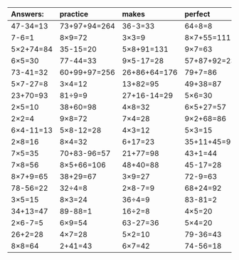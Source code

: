 | Answers: | practice | makes | perfect | ! |
| :--- | :--- | :--- | :--- | :--- |
| 47-34=13 | 73+97+94=264 | 36-3=33 | 64÷8=8 | 6×6=36 | 
| 7-6=1 | 8×9=72 | 3×3=9 | 8×7+55=111 | 51-5=46 | 
| 5×2+74=84 | 35-15=20 | 5×8+91=131 | 9×7=63 | 71+1-4=68 | 
| 6×5=30 | 77-44=33 | 9×5-17=28 | 57+87+92=236 | 2+2=4 | 
| 73-41=32 | 60+99+97=256 | 26+86+64=176 | 79+7=86 | 9×9-11=70 | 
| 5×7-27=8 | 3×4=12 | 13+82=95 | 49+38=87 | 55+7-11=51 | 
| 23+70=93 | 81÷9=9 | 27+16-14=29 | 5×6=30 | 7×6=42 | 
| 2×5=10 | 38+60=98 | 4×8=32 | 6×5+27=57 | 4×4=16 | 
| 2×2=4 | 9×8=72 | 7×4=28 | 9×2+68=86 | 5×8-40=0 | 
| 6×4-11=13 | 5×8-12=28 | 4×3=12 | 5×3=15 | 30÷6=5 | 
| 2×8=16 | 8×4=32 | 6+17=23 | 35+11+45=91 | 66+53+47=166 | 
| 7×5=35 | 70+83-96=57 | 21+77=98 | 43+1=44 | 5×8=40 | 
| 7×8=56 | 8×5+66=106 | 48+40=88 | 45-17=28 | 2×7-11=3 | 
| 8×7+9=65 | 38+29=67 | 3×9=27 | 72-9=63 | 53-9=44 | 
| 78-56=22 | 32÷4=8 | 2×8-7=9 | 68+24=92 | 8+64=72 | 
| 3×5=15 | 8×3=24 | 36÷4=9 | 83-81=2 | 54÷6=9 | 
| 34+13=47 | 89-88=1 | 16÷2=8 | 4×5=20 | 4×3-6=6 | 
| 2×6-7=5 | 6×9=54 | 63-27=36 | 5×4=20 | 80+98+12=190 | 
| 26+2=28 | 4×7=28 | 5×2=10 | 79-36=43 | 7×9=63 | 
| 8×8=64 | 2+41=43 | 6×7=42 | 74-56=18 | 41-21=20 | 
